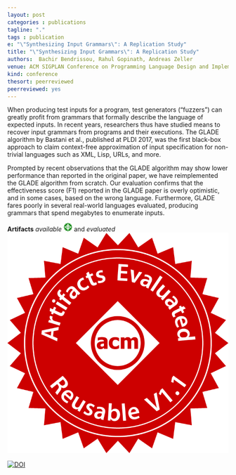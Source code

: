 ```yaml
---
layout: post
categories : publications
tagline: "."
tags : publication
e: "\"Synthesizing Input Grammars\": A Replication Study"
title: "\"Synthesizing Input Grammars\": A Replication Study"
authors:  Bachir Bendrissou, Rahul Gopinath, Andreas Zeller
venue: ACM SIGPLAN Conference on Programming Language Design and Implementation (PLDI)
kind: conference
thesort: peerreviewed
peerreviewed: yes
---
```


When producing test inputs for a program, test generators (“fuzzers”) can greatly profit from grammars that formally describe the language of expected inputs. In recent years, researchers thus have studied means to recover input grammars from programs and their executions. The GLADE algorithm by Bastani et al., published at PLDI 2017, was the first black-box approach to claim context-free approximation of input specification for non-trivial languages such as XML, Lisp, URLs, and more.

Prompted by recent observations that the GLADE algorithm may show lower performance than reported in the original paper, we have reimplemented the GLADE algorithm from scratch. Our evaluation confirms that the effectiveness score (F1) reported in the GLADE paper is overly optimistic, and in some cases, based on the wrong language. Furthermore, GLADE fares poorly in several real-world languages evaluated, producing grammars that spend megabytes to enumerate inputs.

**Artifacts** _available_ ![ACM artifact available](/resources/acm_artifact_available_20px.png) and _evaluated_ ![ACM artifact evaluated reusable](/resources/artifacts_evaluated_reusable_v1_1.png)


[![DOI](https://zenodo.org/badge/DOI/10.5281/zenodo.6409786.svg)](https://doi.org/10.5281/zenodo.6409786)



[<em class="fa fa-book fa-lg" aria-hidden="true"></em>](/resources/pldi2022/bendrissou2022synthesizing.pdf "paper")
[<em class="fa fa-bookmark-o fa-lg" aria-hidden="true"></em>](https://raw.githubusercontent.com/rahulgopinath/rahulgopinath.github.io/master/resources/pldi2022/bendrissou2022synthesizing.bib "reference")
[<em class="fa fa-desktop" aria-hidden="true"></em>](https://speakerdeck.com/rahulgopinath/synthesizing-input-grammars-a-replication-study)

